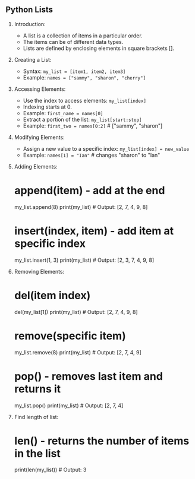 Python Lists
----------------------

1. Introduction:
   - A list is a collection of items in a particular order.
   - The items can be of different data types.
   - Lists are defined by enclosing elements in square brackets [].

2. Creating a List:
   - Syntax: `my_list = [item1, item2, item3]`
   - Example: `names = ["sammy", "sharon", "cherry"]`

3. Accessing Elements:
   - Use the index to access elements: `my_list[index]`
   - Indexing starts at 0.
   - Example: `first_name = names[0]`
   - Extract a portion of the list: `my_list[start:stop]`
   - Example: `first_two = names[0:2]`  # ["sammy", "sharon"]

4. Modifying Elements:
   - Assign a new value to a specific index: `my_list[index] = new_value`
   - Example: `names[1] = "Ian"`  # changes "sharon" to "Ian"

5. Adding Elements:
   # append(item) - add at the end
   my_list.append(8)
   print(my_list)  # Output: [2, 7, 4, 9, 8]

   # insert(index, item) - add item at specific index
   my_list.insert(1, 3)
   print(my_list)  # Output: [2, 3, 7, 4, 9, 8]

6. Removing Elements:
   # del(item index)
   del(my_list[1])
   print(my_list)  # Output: [2, 7, 4, 9, 8]

   # remove(specific item)
   my_list.remove(8)
   print(my_list)  # Output: [2, 7, 4, 9]

   # pop() - removes last item and returns it
   my_list.pop()
   print(my_list)  # Output: [2, 7, 4]

7. Find length of list:
   # len() - returns the number of items in the list
   print(len(my_list))  # Output: 3